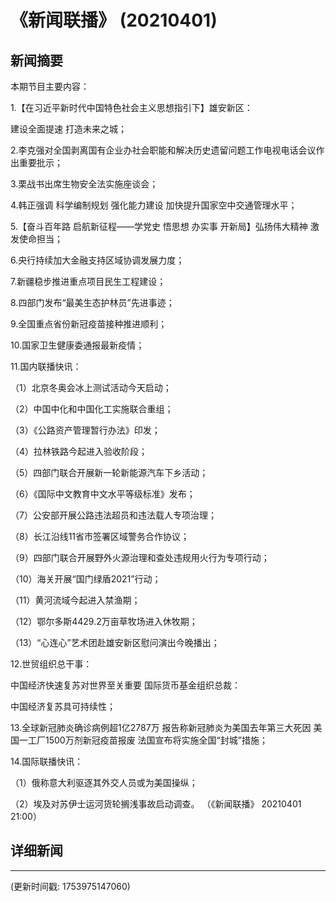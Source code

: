 # 《新闻联播》 (20210401)

## 新闻摘要

本期节目主要内容：


1.【在习近平新时代中国特色社会主义思想指引下】雄安新区：

建设全面提速 打造未来之城；


2.李克强对全国剥离国有企业办社会职能和解决历史遗留问题工作电视电话会议作出重要批示；


3.栗战书出席生物安全法实施座谈会；


4.韩正强调 科学编制规划 强化能力建设 加快提升国家空中交通管理水平；


5.【奋斗百年路 启航新征程——学党史 悟思想 办实事 开新局】弘扬伟大精神 激发使命担当；


6.央行持续加大金融支持区域协调发展力度；


7.新疆稳步推进重点项目民生工程建设；


8.四部门发布“最美生态护林员”先进事迹；


9.全国重点省份新冠疫苗接种推进顺利；


10.国家卫生健康委通报最新疫情；


11.国内联播快讯：


（1）北京冬奥会冰上测试活动今天启动；


（2）中国中化和中国化工实施联合重组；


（3）《公路资产管理暂行办法》印发；


（4）拉林铁路今起进入验收阶段；


（5）四部门联合开展新一轮新能源汽车下乡活动；


（6）《国际中文教育中文水平等级标准》发布；


（7）公安部开展公路违法超员和违法载人专项治理；


（8）长江沿线11省市签署区域警务合作协议；


（9）四部门联合开展野外火源治理和查处违规用火行为专项行动；


（10）海关开展“国门绿盾2021”行动；


（11）黄河流域今起进入禁渔期；


（12）鄂尔多斯4429.2万亩草牧场进入休牧期；


（13）“心连心”艺术团赴雄安新区慰问演出今晚播出；


12.世贸组织总干事：

中国经济快速复苏对世界至关重要 国际货币基金组织总裁：

中国经济复苏具可持续性；


13.全球新冠肺炎确诊病例超1亿2787万 报告称新冠肺炎为美国去年第三大死因 美国一工厂1500万剂新冠疫苗报废 法国宣布将实施全国“封城”措施；


14.国际联播快讯：


（1）俄称意大利驱逐其外交人员或为美国操纵；


（2）埃及对苏伊士运河货轮搁浅事故启动调查。
（《新闻联播》 20210401 21:00）

## 详细新闻

---

(更新时间戳: 1753975147060)

